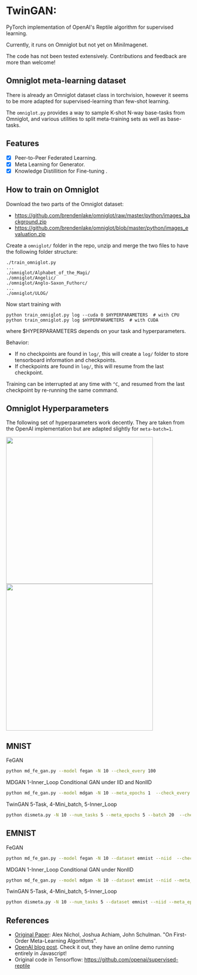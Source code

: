 # TwinGAN: 

PyTorch implementation of OpenAI's Reptile algorithm for supervised learning.

Currently, it runs on Omniglot but not yet on MiniImagenet.

The code  has not been tested extensively. Contributions and feedback are more than welcome!

## Omniglot meta-learning dataset

There is already an Omniglot dataset class in torchvision, however it seems to be more adapted for supervised-learning
than few-shot learning.

The `omniglot.py` provides a way to sample K-shot N-way base-tasks from Omniglot, 
and various utilities to split meta-training sets as well as base-tasks.

## Features

- [x] Peer-to-Peer Federated Learning.
- [x] Meta Learning for Generator. 
- [x] Knowledge Distillition for Fine-tuning .

## How to train on Omniglot

Download the two parts of the Omniglot dataset:
- https://github.com/brendenlake/omniglot/raw/master/python/images_background.zip
- https://github.com/brendenlake/omniglot/blob/master/python/images_evaluation.zip

Create a `omniglot/` folder in the repo, unzip and merge the two files to have the following folder structure:
```
./train_omniglot.py
...
./omniglot/Alphabet_of_the_Magi/
./omniglot/Angelic/
./omniglot/Anglo-Saxon_Futhorc/
...
./omniglot/ULOG/
```

Now start training with
```
python train_omniglot.py log --cuda 0 $HYPERPARAMETERS  # with CPU
python train_omniglot.py log $HYPERPARAMETERS  # with CUDA
```
where $HYPERPARAMETERS depends on your task and hyperparameters.

Behavior:
- If no checkpoints are found in `log/`, this will create a `log/` folder to store tensorboard information and checkpoints.
- If checkpoints are found in `log/`, this will resume from the last checkpoint.

Training can be interrupted at any time with `^C`, and resumed from the last checkpoint by re-running the same command.

## Omniglot Hyperparameters

The following set of hyperparameters work decently. 
They are taken from the OpenAI implementation but are adapted slightly
for `meta-batch=1`.

<img src="https://github.com/gabrielhuang/reptile-pytorch/raw/master/plots/omniglot_train.png" width="400">
<img src="https://github.com/gabrielhuang/reptile-pytorch/raw/master/plots/omniglot_val.png" width="400">

## MNIST

FeGAN
```bash
python md_fe_gan.py --model fegan -N 10 --check_every 100
```

MDGAN 1-Inner_Loop Conditional GAN under IID and NonIID
```bash
python md_fe_gan.py --model mdgan -N 10 --meta_epochs 1  --check_every 100 
```

TwinGAN 5-Task, 4-Mini_batch, 5-Inner_Loop  
```bash
python dismeta.py -N 10 --num_tasks 5 --meta_epochs 5 --batch 20  --check_every 100 --condition --meta --ln
```

## EMNIST

FeGAN
```bash
python md_fe_gan.py --model fegan -N 10 --dataset emnist --niid  --check_every 500
```

MDGAN 1-Inner_Loop Conditional GAN under NonIID
```bash
python md_fe_gan.py --model mdgan -N 10 --dataset emnist --niid --meta_epochs 1
```

TwinGAN 5-Task, 4-Mini_batch, 5-Inner_Loop
```bash
python dismeta.py -N 10 --num_tasks 5 --dataset emnist --niid --meta_epochs 5 --batch 20  --check_every 100 --condition --meta --ln
```

## References

- [Original Paper](https://arxiv.org/abs/1803.02999): Alex Nichol, Joshua Achiam, John Schulman. "On First-Order Meta-Learning Algorithms".
- [OpenAI blog post](https://blog.openai.com/reptile/). 
Check it out, they have an online demo running entirely in Javascript!
- Original code in Tensorflow: https://github.com/openai/supervised-reptile

